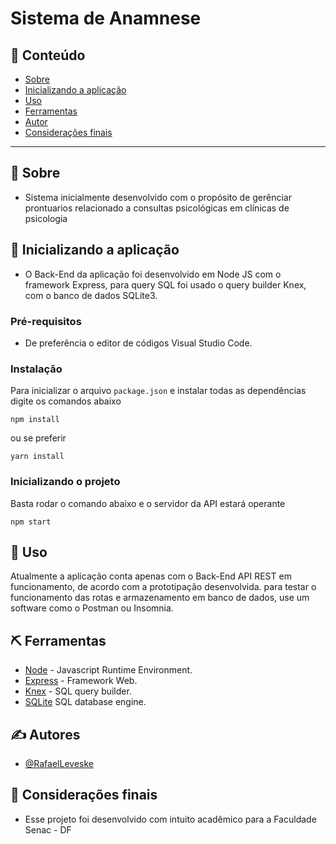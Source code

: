 # Sistema de Anamnese

## 📝 Conteúdo

- [Sobre](#about)
- [Inicializando a aplicação](#getting_started)
- [Uso](#usage)
- [Ferramentas](#built_using)
- [Autor](#authors)
- [Considerações finais](#acknowledgement)

---

## 🏁 Sobre <a name = "about"></a>

- Sistema inicialmente desenvolvido com o propósito de gerênciar prontuarios relacionado a consultas psicológicas em clínicas de psicologia


## 🏁 Inicializando a aplicação <a name = "getting_started"></a>

- O Back-End da aplicação foi desenvolvido em Node JS com o framework Express, para query SQL foi usado o query builder Knex, com o banco de dados SQLite3.

### Pré-requisitos
- De preferência o editor de códigos Visual Studio Code.

### Instalação

Para inicializar o arquivo `package.json` e instalar todas as dependências digite os comandos abaixo

```
npm install
```

ou se preferir

```
yarn install
```

### Inicializando o projeto

Basta rodar o comando abaixo e o servidor da API estará operante

```
npm start
```

## 🎈 Uso <a name="usage"></a>

Atualmente a aplicação conta apenas com o Back-End API REST em funcionamento, de acordo com a prototipação desenvolvida.
para testar o funcionamento das rotas e armazenamento em banco de dados, use um software como o Postman ou Insomnia.

## ⛏️ Ferramentas <a name = "built_using"></a>

- [Node](https://nodejs.org/en/) - Javascript Runtime Environment.
- [Express](https://expressjs.com/pt-br/) - Framework Web.
- [Knex](http://knexjs.org/) - SQL query builder.
- [SQLite](https://www.sqlite.org/) SQL database engine.

## ✍️ Autores <a name = "authors"></a>

- [@RafaelLeveske](https://github.com/RafaelLeveske)

## 🎉 Considerações finais <a name = "acknowledgement"></a>

- Esse projeto foi desenvolvido com intuito acadêmico para a Faculdade Senac - DF

